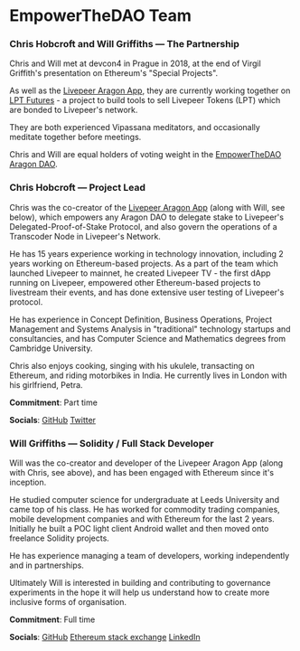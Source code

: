 # EmpowerTheDAO Team

### Chris Hobcroft and Will Griffiths — The Partnership

Chris and Will met at devcon4 in Prague in 2018, at the end of Virgil Griffith's presentation on Ethereum's "Special Projects".

As well as the [Livepeer Aragon App](https://github.com/videoDAC/livepeer-aragon/blob/master/README.md), they are currently working together on [LPT Futures](https://forum.livepeer.org/t/transcoder-campaign-lpt-futures/709) - a project to build tools to sell Livepeer Tokens (LPT) which are bonded to Livepeer's network.

They are both experienced Vipassana meditators, and occasionally meditate together before meetings.

Chris and Will are equal holders of voting weight in the [EmpowerTheDAO Aragon DAO](https://mainnet.aragon.org/#/empowerthedao.aragonid.eth).

### Chris Hobcroft — Project Lead

Chris was the co-creator of the [Livepeer Aragon App](https://github.com/videoDAC/livepeer-aragon/blob/master/README.md) (along with Will, see below), which empowers any Aragon DAO to delegate stake to Livepeer's Delegated-Proof-of-Stake Protocol, and also govern the operations of a Transcoder Node in Livepeer's Network.

He has 15 years experience working in technology innovation, including 2 years working on Ethereum-based projects. As a part of the team which launched Livepeer to mainnet, he created Livepeer TV - the first dApp running on Livepeer, empowered other Ethereum-based projects to livestream their events, and has done extensive user testing of Livepeer's protocol.

He has experience in Concept Definition, Business Operations, Project Management and Systems Analysis in "traditional" technology startups and consultancies, and has Computer Science and Mathematics degrees from Cambridge University.

Chris also enjoys cooking, singing with his ukulele, transacting on Ethereum, and riding motorbikes in India. He currently lives in London with his girlfriend, Petra.

**Commitment**: Part time

**Socials**: [GitHub](https://github.com/chrishobcroft) [Twitter](https://twitter.com/chrishobcroft)

### Will Griffiths — Solidity / Full Stack Developer

Will was the co-creator and developer of the Livepeer Aragon App (along with Chris, see above), and has been engaged with Ethereum since it's inception.

He studied computer science for undergraduate at Leeds University and came top of his class. He has worked for commodity trading companies, mobile development companies and with Ethereum for the last 2 years. Initially he built a POC light client Android wallet and then moved onto freelance Solidity projects.

He has experience managing a team of developers, working independently and in partnerships.

Ultimately Will is interested in building and contributing to governance experiments in the hope it will help us understand how to create more inclusive forms of organisation.

**Commitment**: Full time

**Socials**: [GitHub](https://github.com/willjgriff) [Ethereum stack exchange](https://ethereum.stackexchange.com/users/1581/willjgriff) [LinkedIn](https://www.linkedin.com/in/willjgriff/)
